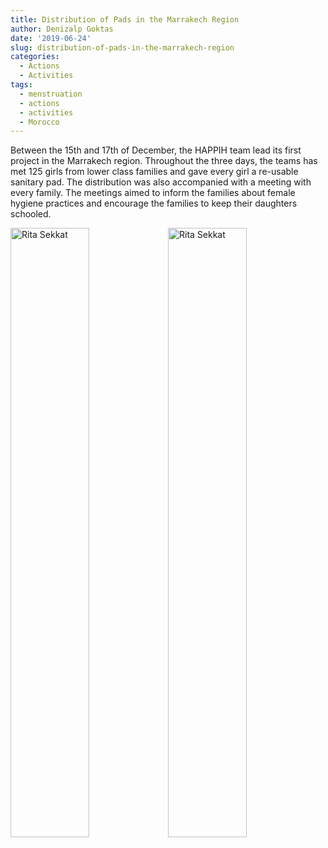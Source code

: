 ```yaml
---
title: Distribution of Pads in the Marrakech Region
author: Denizalp Goktas
date: '2019-06-24'
slug: distribution-of-pads-in-the-marrakech-region
categories:
  - Actions
  - Activities
tags:
  - menstruation
  - actions
  - activities
  - Morocco
---
```




Between the 15th and 17th of December, the HAPPIH team lead its first project in the Marrakech region. Throughout the three days, the teams has met 125 girls from lower class families and gave every girl a re-usable sanitary pad. The distribution was also accompanied with a meeting with every family. The meetings aimed to inform the families about female hygiene practices and encourage the families to keep their daughters schooled.

<img src="../../../../action11.jpg" alt="Rita Sekkat" style="float:right;width:50%">

<img src="../../../../action22.jpg" alt="Rita Sekkat" style="float:right; width:50%">


